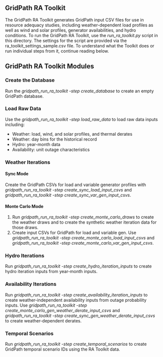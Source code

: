 ## GridPath RA Toolkit

The GridPath RA Toolkit generates GridPath input CSV files for use in
resource adequacy studies, including weather-dependent load profiles as well as 
wind and solar profiles, generator availabilities, and hydro conditions. To run 
the GridPath RA Toolkit, use the *run_ra_toolkit.py* script in this 
directory. The settings for the script are provided via the 
ra_toolkit_settings_sample.csv file. To understand what the Toolkit does or run 
individual steps from it, continue reading below. 

## GridPath RA Toolkit Modules

### Create the Database

Run the *gridpath_run_ra_toolkit -step create_database* to create an empty GridPath database.

### Load Raw Data

Use the *gridpath_run_ra_toolkit -step load_raw_data* to load raw 
data inputs including:
   * Weather: load, wind, and solar profiles, and thermal derates
   * Weather: day bins for the historical record
   * Hydro: year-month data
   * Availability: unit outage characteristics

### Weather Iterations

#### Sync Mode

Create the GridPath CSVs for load and variable generator profiles with
*gridpath_run_ra_toolkit -step create_sync_load_input_csvs* and *gridpath_run_ra_toolkit -step create_sync_var_gen_input_csvs*.

#### Monte Carlo Mode

1. Run *gridpath_run_ra_toolkit -step create_monte_carlo_draws* to create the weather draws and to create the synthetic weather iteration data for those draws. 
2. Create input CSVs for GridPath for load and variable gen. Use 
*gridpath_run_ra_toolkit -step create_monte_carlo_load_input_csvs* and 
   *gridpath_run_ra_toolkit -step create_monte_carlo_var_gen_input_csvs*.


### Hydro Iterations
Run *gridpath_run_ra_toolkit -step create_hydro_iteration_inputs* to create hydro iteration inputs from year-month inputs.

### Availability Iterations

Run *gridpath_run_ra_toolkit -step create_availability_iteration_inputs* to create 
weather-independent availability inputs from outage probability inputs. Use 
*gridpath_run_ra_toolkit -step 
create_monte_carlo_gen_weather_derate_input_csvs* and *gridpath_run_ra_toolkit -step create_sync_gen_weather_derate_input_csvs* to create weather-dependent 
derates.

### Temporal Scenarios

Run *gridpath_run_ra_toolkit -step create_temporal_scenarios* to create GridPath temporal scenario IDs using the RA Toolkit data.
